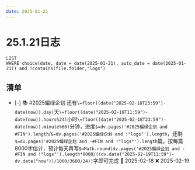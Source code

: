 ```yaml
---
date: 2025-01-21
---
```


# 25.1.21日志

```dataview
LIST
WHERE choice(date, date = date(2025-01-21), auto_date = date(2025-01-21)) and !contains(file.folder,"logs")
```

## 清单

- [-] 📚 #2025蝙绿企划 还有`\=floor((date("2025-02-18T23:59")-date(now)).day)`天`\=floor((date("2025-02-19T11:59")-date(now)).hours%24)`小时`\=floor((date("2025-02-18T23:59")-date(now)).minute%60)`分钟，进度`$=dv.pages('#2025蝙绿企划 and #FIN').length`/`$=dv.pages('#2025蝙绿企划 and !"logs"').length`，还剩`$=dv.pages('#2025蝙绿企划 and -#FIN and !"logs"').length`篇。按每篇8000字估计，预计每天再写`$=Math.round(dv.pages('#2025蝙绿企划 and -#FIN and !"logs"').length*8000/((dv.date("2025-02-19T11:59")-dv.date("now"))/1000/3600/24))`字即可完成 📅 2025-02-18 ❌ 2025-02-19

